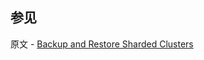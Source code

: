 ## 参见

原文 - [Backup and Restore Sharded Clusters]( https://docs.mongodb.com/manual/administration/backup-sharded-clusters/ )


